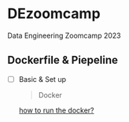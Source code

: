 # DEzoomcamp
Data Engineering Zoomcamp 2023

## Dockerfile & Piepeline
- [ ] Basic & Set up

    > Docker
    
    [how to run the docker?](./Docker/README.md)


